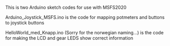 This is two Arduino sketch codes for use with MSFS2020

Arduino_Joystick_MSFS.ino is the code for mapping potmeters and buttons to joystick buttons

HelloWorld_med_Knapp.ino (Sorry for the norwegian naming...) is the code for making the LCD and gear LEDS show correct information
